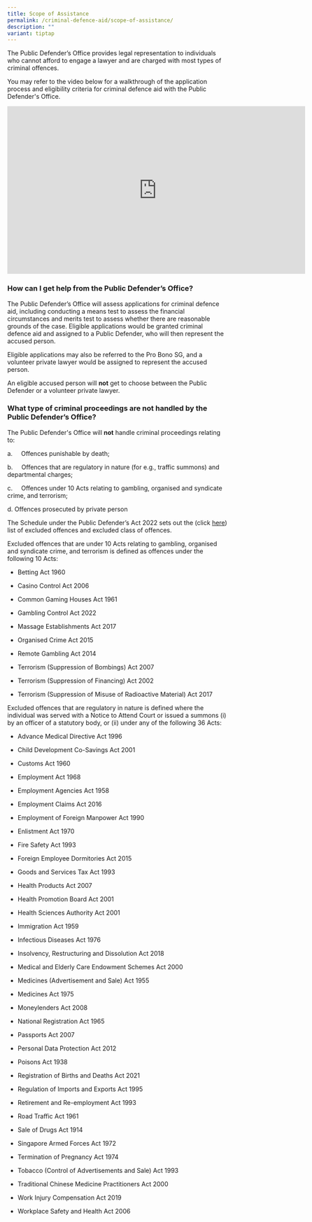 ```yaml
---
title: Scope of Assistance
permalink: /criminal-defence-aid/scope-of-assistance/
description: ""
variant: tiptap
---
```

<p>The Public Defender’s Office provides legal representation to individuals who cannot afford to engage a lawyer and are charged with most types of criminal offences.</p><p>You may refer to the video below for a walkthrough of the application process and eligibility criteria for criminal defence aid with the Public Defender's Office.</p><div class="iframe-wrapper"><iframe height="383" width="681" allowfullscreen="true" frameborder="0" src="https://www.youtube.com/embed/u2fYg7BRIo4"></iframe></div><h3>How can I get help from the Public Defender’s Office?</h3><p>The Public Defender’s Office will assess applications for criminal defence aid, including conducting a means test to assess the financial circumstances and merits test to assess whether there are reasonable grounds of the case. Eligible applications would be granted criminal defence aid and assigned to a Public Defender, who will then represent the accused person.</p><p>Eligible applications may also be referred to the Pro Bono SG, and a volunteer private lawyer would be assigned to represent the accused person.</p><p>An eligible accused person will <strong>not</strong> get to choose between the Public Defender or a volunteer private lawyer.</p><h3>What type of criminal proceedings are not handled by the Public Defender’s Office?</h3><p>The Public Defender's Office will <strong>not</strong> handle criminal proceedings relating to:</p><p>a.&nbsp;&nbsp;&nbsp;&nbsp; Offences punishable by death;</p><p>b.&nbsp;&nbsp;&nbsp;&nbsp; Offences that are regulatory in nature (for e.g., traffic summons) and departmental charges;</p><p>c.&nbsp;&nbsp;&nbsp;&nbsp; Offences under 10 Acts relating to gambling, organised and syndicate crime, and terrorism;</p><p>d. Offences prosecuted by private person</p><p>The Schedule under the Public Defender’s Act 2022 sets out the (click <a href="/files/Public%20Defenders%20Act%202022.pdf" rel="noopener noreferrer nofollow" target="_blank">here</a>) list of excluded offences and excluded class of offences.</p><p>Excluded offences that are under 10 Acts relating to gambling, organised and syndicate crime, and terrorism is defined as offences under the following 10 Acts:</p><ul data-tight="true" class="tight"><li><p>Betting Act 1960</p></li><li><p>Casino Control Act 2006</p></li><li><p>Common Gaming Houses Act 1961</p></li><li><p>Gambling Control Act 2022</p></li><li><p>Massage Establishments Act 2017</p></li><li><p>Organised Crime Act 2015</p></li><li><p>Remote Gambling Act 2014</p></li><li><p>Terrorism (Suppression of Bombings) Act 2007</p></li><li><p>Terrorism (Suppression of Financing) Act 2002</p></li><li><p>Terrorism (Suppression of Misuse of Radioactive Material) Act 2017</p></li></ul><p>Excluded offences that are regulatory in nature is defined where the individual was served with a Notice to Attend Court or issued a summons (i) by an officer of a statutory body, or (ii) under any of the following 36 Acts:</p><ul data-tight="true" class="tight"><li><p>Advance Medical Directive Act 1996</p></li><li><p>Child Development Co-Savings Act 2001</p></li><li><p>Customs Act 1960</p></li><li><p>Employment Act 1968</p></li><li><p>Employment Agencies Act 1958</p></li><li><p>Employment Claims Act 2016</p></li><li><p>Employment of Foreign Manpower Act 1990</p></li><li><p>Enlistment Act 1970</p></li><li><p>Fire Safety Act 1993</p></li><li><p>Foreign Employee Dormitories Act 2015</p></li><li><p>Goods and Services Tax Act 1993</p></li><li><p>Health Products Act 2007</p></li><li><p>Health Promotion Board Act 2001</p></li><li><p>Health Sciences Authority Act 2001</p></li><li><p>Immigration Act 1959</p></li><li><p>Infectious Diseases Act 1976</p></li><li><p>Insolvency, Restructuring and Dissolution Act 2018</p></li><li><p>Medical and Elderly Care Endowment Schemes Act 2000</p></li><li><p>Medicines (Advertisement and Sale) Act 1955</p></li><li><p>Medicines Act 1975</p></li><li><p>Moneylenders Act 2008</p></li><li><p>National Registration Act 1965</p></li><li><p>Passports Act 2007</p></li><li><p>Personal Data Protection Act 2012</p></li><li><p>Poisons Act 1938</p></li><li><p>Registration of Births and Deaths Act 2021</p></li><li><p>Regulation of Imports and Exports Act 1995</p></li><li><p>Retirement and Re-employment Act 1993</p></li><li><p>Road Traffic Act 1961</p></li><li><p>Sale of Drugs Act 1914</p></li><li><p>Singapore Armed Forces Act 1972</p></li><li><p>Termination of Pregnancy Act 1974</p></li><li><p>Tobacco (Control of Advertisements and Sale) Act 1993</p></li><li><p>Traditional Chinese Medicine Practitioners Act 2000</p></li><li><p>Work Injury Compensation Act 2019</p></li><li><p>Workplace Safety and Health Act 2006</p></li></ul><p></p>